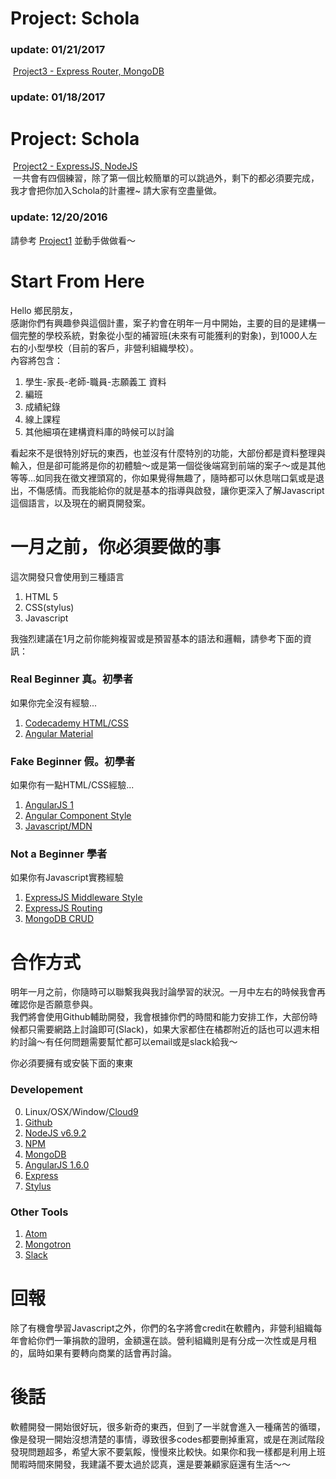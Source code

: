 # Project: Schola
### update: 01/21/2017
  [Project3 - Express Router, MongoDB](https://github.com/chunyenHuang/schola-demo/blob/master/project3/README.md#project-3)  
### update: 01/18/2017
# Project: Schola
  [Project2 - ExpressJS, NodeJS](https://github.com/chunyenHuang/schola-demo/blob/master/project2/README.md#project-2)  
  一共會有四個練習，除了第一個比較簡單的可以跳過外，剩下的都必須要完成，我才會把你加入Schola的計畫裡~ 請大家有空盡量做。
### update: 12/20/2016
  請參考 [Project1](https://github.com/chunyenHuang/schola-demo/tree/master/project1#your-first-project) 並動手做做看～
# Start From Here
Hello 鄉民朋友，  
感謝你們有興趣參與這個計畫，案子約會在明年一月中開始，主要的目的是建構一個完整的學校系統，對象從小型的補習班(未來有可能獲利的對象)，到1000人左右的小型學校（目前的客戶，非營利組織學校）。  
內容將包含：    

1. 學生-家長-老師-職員-志願義工 資料  
2. 編班  
3. 成績紀錄  
4. 線上課程  
5. 其他細項在建構資料庫的時候可以討論  

看起來不是很特別好玩的東西，也並沒有什麼特別的功能，大部份都是資料整理與輸入，但是卻可能將是你的初體驗～或是第一個從後端寫到前端的案子～或是其他等等...如同我在徵文裡頭寫的，你如果覺得無趣了，隨時都可以休息喘口氣或是退出，不傷感情。而我能給你的就是基本的指導與啟發，讓你更深入了解Javascript這個語言，以及現在的網頁開發案。
  
# 一月之前，你必須要做的事
這次開發只會使用到三種語言

1. HTML 5  
2. CSS(stylus)  
3. Javascript  

我強烈建議在1月之前你能夠複習或是預習基本的語法和邏輯，請參考下面的資訊：

### Real Beginner 真。初學者
如果你完全沒有經驗...

1. [Codecademy HTML/CSS](https://www.codecademy.com/learn/web)  
2. [Angular Material](https://material.angularjs.org/latest/)

### Fake Beginner 假。初學者 
如果你有一點HTML/CSS經驗...

1. [AngularJS 1](https://docs.angularjs.org/guide)  
2. [Angular Component Style](https://toddmotto.com/exploring-the-angular-1-5-component-method/)  
3. [Javascript/MDN](https://developer.mozilla.org/en-US/docs/Web/JavaScript)  

### Not a Beginner 學者 
如果你有Javascript實務經驗

1. [ExpressJS Middleware Style](http://expressjs.com/en/guide/using-middleware.html)  
2. [ExpressJS Routing](https://expressjs.com/en/guide/routing.html)  
3. [MongoDB CRUD](https://docs.mongodb.com/manual/crud/)  

# 合作方式
明年一月之前，你隨時可以聯繫我與我討論學習的狀況。一月中左右的時候我會再確認你是否願意參與。  
我們將會使用Github輔助開發，我會根據你們的時間和能力安排工作，大部份時候都只需要網路上討論即可(Slack)，如果大家都住在橘郡附近的話也可以週末相約討論～有任何問題需要幫忙都可以email或是slack給我～   

你必須要擁有或安裝下面的東東
### Developement 
0. Linux/OSX/Window/[Cloud9](https://c9.io/)  
1. [Github](https://github.com)  
2. [NodeJS v6.9.2](https://nodejs.org/en/)  
3. [NPM](https://www.npmjs.com/)  
4. [MongoDB](https://www.mongodb.com)  
5. [AngularJS 1.6.0](https://angularjs.org/)  
6. [Express](http://expressjs.com/)
7. [Stylus](http://stylus-lang.com/)  

### Other Tools
1. [Atom](https://atom.io/)  
2. [Mongotron](http://mongotron.io/)  
3. [Slack](https://slack.com/)  

# 回報
除了有機會學習Javascript之外，你們的名字將會credit在軟體內，非營利組織每年會給你們一筆捐款的證明，金額還在談。營利組織則是有分成一次性或是月租的，屆時如果有要轉向商業的話會再討論。

# 後話
軟體開發一開始很好玩，很多新奇的東西，但到了一半就會進入一種痛苦的循環，像是發現一開始沒想清楚的事情，導致很多codes都要刪掉重寫，或是在測試階段發現問題超多，希望大家不要氣餒，慢慢來比較快。如果你和我一樣都是利用上班閒暇時間來開發，我建議不要太過於認真，還是要兼顧家庭還有生活～～
